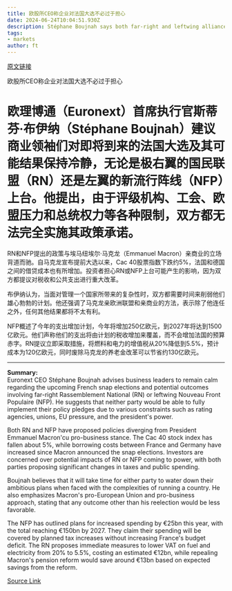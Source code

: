 ```yaml
---
title: 欧股所CEO称企业对法国大选不必过于担心
date: 2024-06-24T10:04:51.930Z
description: Stéphane Boujnah says both far-right and leftwing alliance would struggle to implement their plans in government
tags: 
- markets
author: ft
---
```


[原文链接](https://ft.com/content/787e5a31-1a93-4bc4-af33-b6009930c911)

欧股所CEO称企业对法国大选不必过于担心

# 欧理博通（Euronext）首席执行官斯蒂芬·布伊纳（Stéphane Boujnah）建议商业领袖们对即将到来的法国大选及其可能结果保持冷静，无论是极右翼的国民联盟（RN）还是左翼的新流行阵线（NFP）上台。他提出，由于评级机构、工会、欧盟压力和总统权力等各种限制，双方都无法完全实施其政策承诺。

RN和NFP提出的政策与埃马纽埃尔·马克龙（Emmanuel Macron）亲商业的立场背道而驰。自马克龙宣布提前大选以来，Cac 40股票指数下跌约5%，法国和德国之间的借贷成本也有所增加。投资者担心RN或NFP上台可能产生的影响，因为双方都提议对税收和公共支出进行重大改革。

布伊纳认为，当面对管理一个国家所带来的复杂性时，双方都需要时间来削弱他们雄心勃勃的计划。他还强调了马克龙亲欧洲联盟和亲商业的方法，表示除了他连任之外，任何其他结果都将不太有利。

NFP概述了今年的支出增加计划，今年将增加250亿欧元，到2027年将达到1500亿欧元。他们声称他们的支出将由计划的税收增加来覆盖，而不会增加法国的预算赤字。RN提议立即采取措施，将燃料和电力的增值税从20%降低到5.5%，预计成本为120亿欧元，同时废除马克龙的养老金改革可以节省约130亿欧元。

---

 **Summary:**  
Euronext CEO Stéphane Boujnah advises business leaders to remain calm regarding the upcoming French snap elections and potential outcomes involving far-right Rassemblement National (RN) or leftwing Nouveau Front Populaire (NFP). He suggests that neither party would be able to fully implement their policy pledges due to various constraints such as rating agencies, unions, EU pressure, and the president's power.

Both RN and NFP have proposed policies diverging from President Emmanuel Macron'cu pro-business stance. The Cac 40 stock index has fallen about 5%, while borrowing costs between France and Germany have increased since Macron announced the snap elections. Investors are concerned over potential impacts of RN or NFP coming to power, with both parties proposing significant changes in taxes and public spending.

Boujnah believes that it will take time for either party to water down their ambitious plans when faced with the complexities of running a country. He also emphasizes Macron's pro-European Union and pro-business approach, stating that any outcome other than his reelection would be less favorable.

The NFP has outlined plans for increased spending by €25bn this year, with the total reaching €150bn by 2027. They claim their spending will be covered by planned tax increases without increasing France's budget deficit. The RN proposes immediate measures to lower VAT on fuel and electricity from 20% to 5.5%, costing an estimated €12bn, while repealing Macron's pension reform would save around €13bn based on expected savings from the reform.

[Source Link](https://ft.com/content/787e5a31-1a93-4bc4-af33-b6009930c911)

